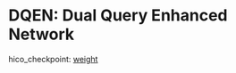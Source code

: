 # DQEN: Dual Query Enhanced Network
hico_checkpoint: [weight](https://drive.google.com/file/d/1BF1nfnrpwuw1oyLSlKbDm-HGCARRAp3I/view?usp=sharing)
